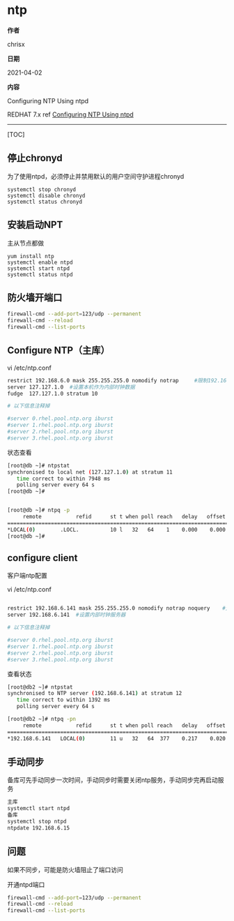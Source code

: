 # ntp

**作者**

chrisx

**日期**

2021-04-02

**内容**

Configuring NTP Using ntpd

REDHAT 7.x ref [Configuring NTP Using ntpd](https://access.redhat.com/documentation/en-us/red_hat_enterprise_linux/7/html/system_administrators_guide/ch-configuring_ntp_using_ntpd)

----

[TOC]

## 停止chronyd

为了使用ntpd，必须停止并禁用默认的用户空间守护进程chronyd

```shell
systemctl stop chronyd
systemctl disable chronyd
systemctl status chronyd

```

## 安装启动NPT

主从节点都做

```shell
yum install ntp
systemctl enable ntpd
systemctl start ntpd
systemctl status ntpd

```

## 防火墙开端口

```sh
firewall-cmd --add-port=123/udp --permanent
firewall-cmd --reload
firewall-cmd --list-ports

```

## Configure NTP（主库）

vi /etc/ntp.conf

```bash
restrict 192.168.6.0 mask 255.255.255.0 nomodify notrap     #限制192.168.6.0网段连接，不允许客户端修改服务端时间，但可以通过服务器进行网络校时
server 127.127.1.0  #设置本机作为内部时钟数据
fudge  127.127.1.0 stratum 10

# 以下信息注释掉

#server 0.rhel.pool.ntp.org iburst
#server 1.rhel.pool.ntp.org iburst
#server 2.rhel.pool.ntp.org iburst
#server 3.rhel.pool.ntp.org iburst
```

状态查看

```bash
[root@db ~]# ntpstat
synchronised to local net (127.127.1.0) at stratum 11
   time correct to within 7948 ms
   polling server every 64 s
[root@db ~]#


[root@db ~]# ntpq -p
     remote           refid      st t when poll reach   delay   offset  jitter
==============================================================================
*LOCAL(0)        .LOCL.          10 l   32   64    1    0.000    0.000   0.000
[root@db ~]#

```

## configure client

客户端ntp配置

vi /etc/ntp.conf

```bash

restrict 192.168.6.141 mask 255.255.255.0 nomodify notrap noquery    #允许192.168.6.141连接本机，即允许其修改时间，不允许客户端修改时间
server 192.168.6.141  #设置内部时钟服务器

# 以下信息注释掉

#server 0.rhel.pool.ntp.org iburst
#server 1.rhel.pool.ntp.org iburst
#server 2.rhel.pool.ntp.org iburst
#server 3.rhel.pool.ntp.org iburst
```

查看状态

```bash
[root@db2 ~]# ntpstat
synchronised to NTP server (192.168.6.141) at stratum 12
   time correct to within 1392 ms
   polling server every 64 s

[root@db2 ~]# ntpq -pn
     remote           refid      st t when poll reach   delay   offset  jitter
==============================================================================
*192.168.6.141   LOCAL(0)        11 u   32   64  377    0.217    0.020   0.045

```

## 手动同步

备库可先手动同步一次时间，手动同步时需要关闭ntp服务，手动同步完再启动服务

```bash
主库
systemctl start ntpd
备库
systemctl stop ntpd
ntpdate 192.168.6.15

```

## 问题

如果不同步，可能是防火墙阻止了端口访问

开通ntpd端口

```sh
firewall-cmd --add-port=123/udp --permanent
firewall-cmd --reload
firewall-cmd --list-ports

```

<!--
# How to setup a NTP server which can synchorize with an Internet time source and provide time service for internal servers?

 SOLUTION UNVERIFIED - 已更新 2014年八月21日04:34 - 
English
环境
*
Red Hat Enterprise Linux 3,4,5,6


问题
I need to setup a NTP server that synchronises with an internet time source, and, at the same time provides time services for my intranet servers. How can this be achieved?
决议
	* 
For example, I have a ntp server with the external ip address 10.66.129.30 and internal ip address 192.168.10.10.
	* 
In the example configuration shown, the ntpd service will be configured to allow hosts within IP subnets (192.168.10.0/255.255.255.0) to use this server as an NTP server. Queries from all other hosts except localhost (127.0.0.1) will not be accepted, and only the servers named with server statements will be trusted as stable time sources we synchronize to.


NTP server
	* 
The example /etc/ntp.conf is shown below. Please see kbase article How do I configure the ntpd service in Red Hat Enterprise Linux to function as an NTP time server for a network of NTP clients? for more details.


Raw

    # egrep -v "^#|^$" /etc/ntp.conf
    restrict default kod nomodify notrap nopeer noquery
    restrict 127.0.0.1
    driftfile /var/lib/ntp/drift
    keys /etc/ntp/keys
    restrict clock.util.phx2.redhat.com mask 255.255.255.255 nomodify notrap noquery
    restrict 192.168.10.0 mask 255.255.255.0 nomodify notrap
    server clock.util.phx2.redhat.com
    server 127.127.1.0
    fudge  127.127.1.0 stratum 10
	* 
After editing the /etc/ntp.conf restart the ntp service to make the changes active:


Raw
# service ntpd restart
	* 
Then, after a few minutes, check that the ntp server is trusted (as shown by the asterisk):


Raw

    # ntpq -p
         remote           refid      st t when poll reach   delay   offset  jitter
    ==============================================================================
    *clock.util.phx2 .CDMA.           1 u   36   64  377  271.580  -15.879   2.112
     LOCAL(0)        .LOCL.          10 l   32   64  377    0.000    0.000   0.001
NTP Client
	* 
On the ntp client, run "system-config-time" and specify 192.168.10.10 as ntp server. Below are the relevant lines of the configuration file:


Raw

    restrict 127.0.0.1
    restrict -6 ::1
    server 192.168.10.10
    restrict 192.168.10.10 mask 255.255.255.255 nomodify notrap noquery
	* 
Then restarting the ntpd service on the client, and run ntpq -p, and check that client is syncing with the server:


Raw

    # ntpq -p
         remote           refid      st t when poll reach   delay   offset  jitter
    ==============================================================================
     LOCAL(0)        .LOCL.          10 l   54   64  377    0.000    0.000   0.001
    *192.168.10.10   10.5.26.10       2 u   48   64  377    0.129   -1.733   0.468
 
From <https://access.redhat.com/solutions/39816>
-->
